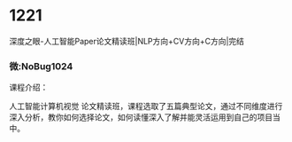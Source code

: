 # 1221
深度之眼-人工智能Paper论文精读班|NLP方向+CV方向+C方向|完结
### 微:NoBug1024 


课程介绍：

人工智能计算机视觉 论文精读班，课程选取了五篇典型论文，通过不同维度进行深入分析，教你如何选择论文，如何读懂深入了解并能灵活运用到自己的项目当中。

